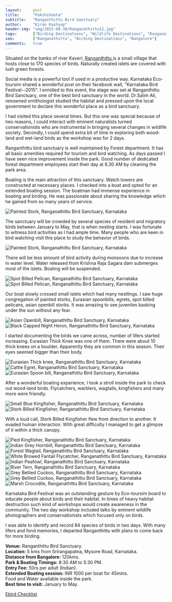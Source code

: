 ```yaml
---
layout:     post
title:      "Pakshikoota"
subtitle:   "Ranganthittu Bird Sanctuary"
author:     "Kiran Kashyap"
header-img: "img/2015-08-30/Ranganathittu12.jpg"
tags:       ["Birding Destinations", "Wildlife Destinations", "Ranganathittu"]
seo:		["Ranganathittu", "Birding Destinations", "Bangalore"]
comments:   true
---
```


<p>Situated on the banks of river Kaveri, <a href="http://www.wilderhood.com/destination/Ranganathittu"> Ranganthittu </a> is a small village that hosts close to 170 species of birds. Naturally created islets are covered with lush green forests.</p>

<p>Social media is a powerful tool if used in a productive way. Karnataka Eco-toursim shared a wonderful post on their facebook wall, "Karnataka Bird Festival--2015". I enrolled to this event, the stage was set at Ranganthittu Bird Sanctuary, one of the best bird sanctuary in the world. Dr.Salim Ali, renowned ornithologist studied the habitat and pressed upon the local government to declare this wonderful place as a bird sanctuary.</p>

<p>I had visited this place several times. But this one was special because of two reasons, I could interact with eminent naturalists turned conservationists who are instrumental in bringing several changes in wildlife society. Secondly, I could spend extra bit of time in exploring both wood-land and wet-land birds as the workshop was for 2 days.</p>

<p>Ranganthittu bird sanctuary is well maintained by Forest department. It has all basic amenities required for tourism and bird watching. As days passed I have seen nice improvement inside the park. Good number of dedicated forest department employees start their day at 6.30 AM by cleaning the park area.</p> 

<p>Boating is the main attraction of this sanctuary. Watch towers are constructed at necessary places. I checked into a boat and opted for an extended boating session. The boatman had immense experience in boating and birding. He was passionate about sharing the knowledge which he gained from so many years of service.</p>

<img src="{{ site.baseurl }}/img/2015-08-30/Ranganathittu1.JPG" alt="Painted Stork, Ranganathittu Bird Sanctuary, Karnataka">

<p>The sanctuary will be crowded by several species of resident and migratory birds between January to May, that is when nesting starts. I was fortunate to witness bird activities as I had ample time. Many people who are keen in bird watching visit this place to study the behavior of birds.</p>

<img src="{{ site.baseurl }}/img/2015-08-30/Ranganathittu2.jpg" alt="Painted Stork, Ranganathittu Bird Sanctuary, Karnataka">

<p>There will be less amount of bird activity during monsoons due to increase in water level. Water released from Krishna Raja Sagara dam submerges most of the islets. Boating will be suspended.</p>

<img src="{{ site.baseurl }}/img/2015-08-30/Ranganathittu3.jpg" alt="Spot Billed Pelican, Ranganathittu Bird Sanctuary, Karnataka">
<img src="{{ site.baseurl }}/img/2015-08-30/Ranganathittu4.JPG" alt="Spot Billed Pelican, Ranganathittu Bird Sanctuary, Karnataka">

<p>Our boat slowly crossed small islets which had many nestlings. I saw huge congregation of painted storks, Eurasian spoonbills, egrets, spot billed pelicans, asian openbill storks. It was amazing to see juveniles basking under the sun without any fear.</p>

<img src="{{ site.baseurl }}/img/2015-08-30/Ranganathittu5.JPG" alt="Asian Openbill, Ranganathittu Bird Sanctuary, Karnataka">
<img src="{{ site.baseurl }}/img/2015-08-30/Ranganathittu6.JPG" alt="Black Capped Night Heron, Ranganathittu Bird Sanctuary, Karnataka">

<p>I started documenting the birds we came across, number of lifers started increasing. Eurasian Thick Knee was one of them. There were about 10 thick knees on a boulder. Apparently they are common in this season. Their eyes seemed bigger than their body.</p>

<img src="{{ site.baseurl }}/img/2015-08-30/Ranganathittu7.JPG" alt="Eurasian Thick knee, Ranganathittu Bird Sanctuary, Karnataka">
<img src="{{ site.baseurl }}/img/2015-08-30/Ranganathittu8.jpg" alt="Cattle Egret, Ranganathittu Bird Sanctuary, Karnataka">
<img src="{{ site.baseurl }}/img/2015-08-30/Ranganathittu9.JPG" alt="Eurasian Spoon bill, Ranganathittu Bird Sanctuary, Karnataka">

<p>After a wonderful boating experience, I took a stroll inside the park to check out wood-land birds. Flycatchers, warblers, wagtails, kingfishers and many more were friendly.</p>

<img src="{{ site.baseurl }}/img/2015-08-30/Ranganathittu10.JPG" alt="Small Blue Kingfisher, Ranganathittu Bird Sanctuary, Karnataka">
<img src="{{ site.baseurl }}/img/2015-08-30/Ranganathittu11.JPG" alt="Stork Billed Kingfisher, Ranganathittu Bird Sanctuary, Karnataka">

<p>With a loud call, Stork Billed Kingfisher flew from direction to another. It evaded human interaction. With great difficulty I managed to get a glimpse of it within a thick canopy.</p>

<img src="{{ site.baseurl }}/img/2015-08-30/Ranganathittu12.jpg" alt="Pied Kingfisher, Ranganathittu Bird Sanctuary, Karnataka">
<img src="{{ site.baseurl }}/img/2015-08-30/Ranganathittu13.JPG" alt="Indian Grey Hornbill, Ranganathittu Bird Sanctuary, Karnataka">
<img src="{{ site.baseurl }}/img/2015-08-30/Ranganathittu14.JPG" alt="Forest Wagtail, Ranganathittu Bird Sanctuary, Karnataka">
<img src="{{ site.baseurl }}/img/2015-08-30/Ranganathittu15.JPG" alt="White Browed Fantail Flycatcher, Ranganathittu Bird Sanctuary, Karnataka">
<img src="{{ site.baseurl }}/img/2015-08-30/Ranganathittu16.JPG" alt="Indian Peafowl, Ranganathittu Bird Sanctuary, Karnataka">
<img src="{{ site.baseurl }}/img/2015-08-30/Ranganathittu17.JPG" alt="River Tern, Ranganathittu Bird Sanctuary, Karnataka">
<img src="{{ site.baseurl }}/img/2015-08-30/Ranganathittu18.jpg" alt="Grey Bellied Cuckoo, Ranganathittu Bird Sanctuary, Karnataka">
<img src="{{ site.baseurl }}/img/2015-08-30/Ranganathittu19.jpg" alt="Grey Bellied Cuckoo, Ranganathittu Bird Sanctuary, Karnataka">
<img src="{{ site.baseurl }}/img/2015-08-30/Ranganathittu20.JPG" alt="Marsh Crocodile, Ranganathittu Bird Sanctuary, Karnataka">

<p>Karnataka Bird Festival was an outstanding gesture by Eco-toursim board to educate people about birds and their habitat. In times of heavy habitat destruction such kind of workshops would create awareness in the community. The two day workshop included talks by eminent wildlife photographers and conservationists which focused only on birds.</p>

<p>I was able to identify and record 84 species of birds in two days. With many lifers and fond memories, I departed Ranganthittu with plans to come back for more birding.</p>

<p>
<strong>Venue:</strong> Ranganthittu Bird Sanctuary.<br>
<strong>Location:</strong> 5 kms from Srirangapatna, Mysore Road, Karnataka.<br>
<strong>Distance from Bangalore:</strong> 120kms.<br>
<strong>Park & Boating Timings:</strong> 8:30 AM to 5:30 PM. <br>
<strong>Entry Fee:</strong> 50rs per adult (Indian). <br>
<strong>Extended Boating session:</strong> INR 1000 per boat for 45mins. <br>
Food and Water available inside the park. <br>
<strong>Best time to visit:</strong> January to May. <br>
</p>

<p><a href="http://ebird.org/ebird/view/checklist?subID=S22592484">Ebird Checklist</a> </p>




